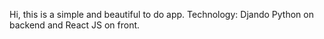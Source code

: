 Hi, this is a simple and beautiful to do app. 
Technology: Djando Python on backend and React JS on front. 
